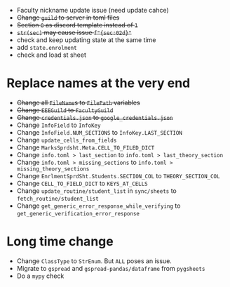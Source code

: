 - Faculty nickname update issue (need update cahce)
- ~~Change `guild` to server in toml files~~
- ~~Section `0` as discord template instead of `1`~~
- ~~`str(sec)` may cause issue `f"{sec:02d}"`~~
- check and keep updating state at the same time
- add `state.enrolment`
- check and load st sheet

# Replace names at the very end
- ~~Change all `FileName`s to `FilePath` variables~~
- ~~Change `EEEGuild` to `FacultyGuild`~~
- ~~Change `credentials.json` to `google_credentials.json`~~
- Change `InfoField` to `InfoKey`
- Change `InfoField.NUM_SECTIONS` to `InfoKey.LAST_SECTION`
- Change `update_cells_from_fields`
- Change `MarksSprdsht.Meta.CELL_TO_FILED_DICT`
- Change `info.toml > last_section` to `info.toml > last_theory_section`
- Change `info.toml > missing_sections` to `info.toml > missing_theory_sections`
- Change `EnrlmentSprdSht.Students.SECTION_COL` to `THEORY_SECTION_COL`
- Change `CELL_TO_FIELD_DICT` to `KEYS_AT_CELLS`
- Change `update_routine/student_list` in `sync/sheets` to `fetch_routine/student_list`
- Change `get_generic_error_response_while_verifying` to `get_generic_verification_error_response`

# Long time change
- Change `ClassType` to `StrEnum`. But `ALL` poses an issue.
- Migrate to `gspread` and `gspread-pandas/dataframe` from `pygsheets`
- Do a `mypy` check